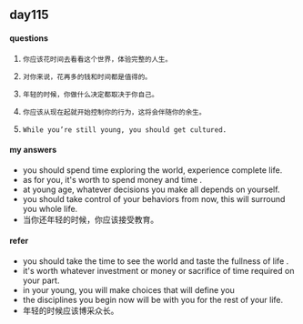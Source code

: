 ## day115

#### questions

1.     你应该花时间去看看这个世界，体验完整的人生。

2.     对你来说，花再多的钱和时间都是值得的。

3.     年轻的时候，你做什么决定都取决于你自己。

4.     你应该从现在起就开始控制你的行为，这将会伴随你的余生。

5.     While you’re still young, you should get cultured.


#### my answers

- you should spend time exploring the world, experience complete life.
- as for you, it's worth to spend money and time .
- at young age, whatever decisions you make all depends on yourself.
- you should take control of your behaviors from now, this will surround you whole life.
- 当你还年轻的时候，你应该接受教育。


#### refer

- you should take the time to see the world and taste the fullness of life .
- it's worth whatever investment or money or sacrifice of time required on your part.
- in your young, you will make choices that will define you
- the disciplines you begin now will be with you for the rest of your life.
- 年轻的时候应该博采众长。


